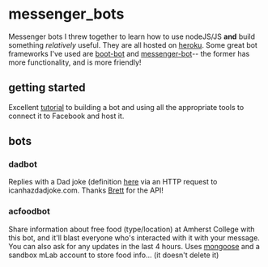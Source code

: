 # messenger_bots
Messenger bots I threw together to learn how to use nodeJS/JS **and** build something *relatively* useful. They are all hosted on [heroku](heroku.com). Some great bot frameworks I've used are [boot-bot](https://github.com/Charca/bootbot/) and [messenger-bot](https://github.com/remixz/messenger-bot)-- the former has more functionality, and is more friendly!

## getting started
Excellent [tutorial](https://github.com/jw84/messenger-bot-tutorial) to building a bot and using all the appropriate tools to connect it to Facebook and host it.

## bots

### dadbot
Replies with a Dad joke (definition [here](https://www.urbandictionary.com/define.php?term=Dad%20Joke) via an HTTP request to icanhazdadjoke.com. Thanks [Brett](https://brett.is/) for the API!

### acfoodbot
Share information about free food (type/location) at Amherst College with this bot, and it'll blast everyone who's interacted with it with your message. You can also ask for any updates in the last 4 hours. Uses [mongoose](https://www.npmjs.com/package/mongoose) and a sandbox mLab account to store food info... (it doesn't delete it)
